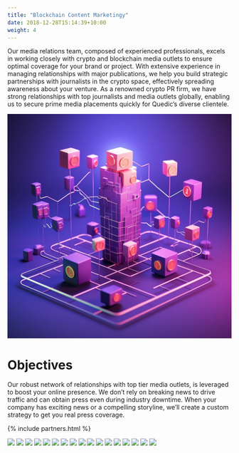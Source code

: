 ```yaml
---
title: "Blockchain Content Marketingy"
date: 2018-12-28T15:14:39+10:00
weight: 4
---
```


Our media relations team, composed of experienced professionals, excels in working closely with crypto and blockchain media outlets to ensure optimal coverage for your brand or project. With extensive experience in managing relationships with major publications, we help you build strategic partnerships with journalists in the crypto space, effectively spreading awareness about your venture. As a renowned crypto PR firm, we have strong relationships with top journalists and media outlets globally, enabling us to secure prime media placements quickly for Quedic’s diverse clientele.

![Accounting Services](/images/bcm.jpg)

# Objectives

Our robust network of relationships with top tier media outlets, is leveraged to boost your online presence. We don’t rely on breaking news to drive traffic and can obtain press even during industry downtime. When your company has exciting news or a compelling storyline, we’ll create a custom strategy to get you real press coverage.

{% include partners.html %}

 <div class="partners-list">
    <img src="https://marketacross.com/wp-content/themes/marketacross_wp_theme/images/partners/blacedgecapital.png">
    <img src="https://marketacross.com/wp-content/themes/marketacross_wp_theme/images/partners/inboundjunction.png">
    <img src="https://marketacross.com/wp-content/themes/marketacross_wp_theme/images/partners/web3foundations.png">
    <img src="https://marketacross.com/wp-content/themes/marketacross_wp_theme/images/partners/outlierventures.png">
    <img src="https://marketacross.com/wp-content/themes/marketacross_wp_theme/images/partners/kenetic.png">
    <img src="https://marketacross.com/wp-content/themes/marketacross_wp_theme/images/partners/hashed.png">
    <img src="https://marketacross.com/wp-content/themes/marketacross_wp_theme/images/partners/borderlesscapital.png">
    <img src="https://marketacross.com/wp-content/themes/marketacross_wp_theme/images/partners/daomaker.png">
    <img src="https://marketacross.com/wp-content/themes/marketacross_wp_theme/images/partners/polkastarter.png">
    <img src="https://marketacross.com/wp-content/themes/marketacross_wp_theme/images/partners/IBA.png">
    <img src="https://marketacross.com/wp-content/themes/marketacross_wp_theme/images/partners/algorandacc.png">
    <img src="https://marketacross.com/wp-content/themes/marketacross_wp_theme/images/partners/iosg.png">
    <img src="https://marketacross.com/wp-content/themes/marketacross_wp_theme/images/partners/blockbuilders.png">
    <img src="https://marketacross.com/wp-content/themes/marketacross_wp_theme/images/partners/cms_u.png">
    <img src="https://marketacross.com/wp-content/themes/marketacross_wp_theme/images/partners/bl_news_u.png">
    <img src="https://marketacross.com/wp-content/themes/marketacross_wp_theme/images/partners/krypital_u.png">
    <img src="https://marketacross.com/wp-content/themes/marketacross_wp_theme/images/partners/axia_u.png">
  </div>
</div>
